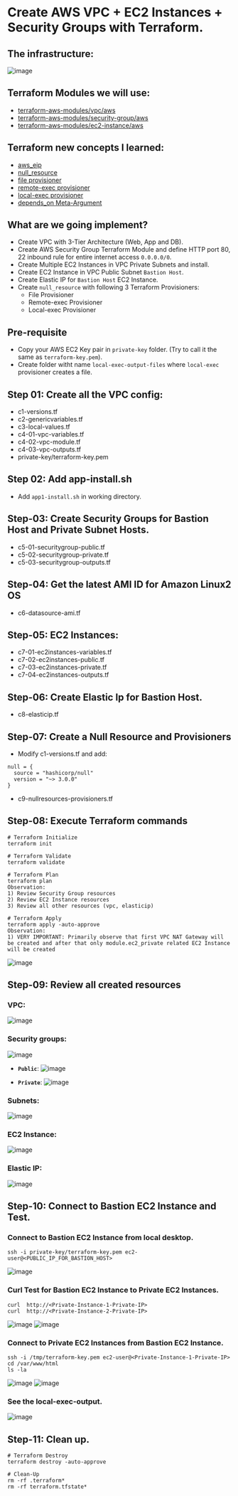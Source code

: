 # Create AWS VPC + EC2 Instances + Security Groups with Terraform.
## The infrastructure:
![image](https://github.com/user-attachments/assets/bbc9c9bb-83a7-402f-bc5d-eaa1d2e351ec)

## Terraform Modules we will use:
- [terraform-aws-modules/vpc/aws](https://registry.terraform.io/modules/terraform-aws-modules/vpc/aws/latest)
- [terraform-aws-modules/security-group/aws](https://registry.terraform.io/modules/terraform-aws-modules/security-group/aws/latest)
- [terraform-aws-modules/ec2-instance/aws](https://registry.terraform.io/modules/terraform-aws-modules/ec2-instance/aws/latest)

## Terraform new concepts I learned:
- [aws_eip](https://registry.terraform.io/providers/hashicorp/aws/latest/docs/resources/eip)
- [null_resource](https://registry.terraform.io/providers/hashicorp/null/latest/docs/resources/resource)
- [file provisioner](https://www.terraform.io/docs/language/resources/provisioners/file.html)
- [remote-exec provisioner](https://www.terraform.io/docs/language/resources/provisioners/remote-exec.html)
- [local-exec provisioner](https://www.terraform.io/docs/language/resources/provisioners/local-exec.html)
- [depends_on Meta-Argument](https://www.terraform.io/docs/language/meta-arguments/depends_on.html)

## What are we going implement?
- Create VPC with 3-Tier Architecture (Web, App and DB).
- Create AWS Security Group Terraform Module and define HTTP port 80, 22 inbound rule for entire internet access `0.0.0.0/0`.
- Create Multiple EC2 Instances in VPC Private Subnets and install. 
- Create EC2 Instance in VPC Public Subnet `Bastion Host`.
- Create Elastic IP for `Bastion Host` EC2 Instance.
- Create `null_resource` with following 3 Terraform Provisioners:
  - File Provisioner
  - Remote-exec Provisioner
  - Local-exec Provisioner

## Pre-requisite
- Copy your AWS EC2 Key pair in `private-key` folder. (Try to call it the same as `terraform-key.pem`).
- Create folder witht name `local-exec-output-files` where `local-exec` provisioner creates a file.

## Step 01: Create all the VPC config:
- c1-versions.tf
- c2-genericvariables.tf
- c3-local-values.tf
- c4-01-vpc-variables.tf
- c4-02-vpc-module.tf
- c4-03-vpc-outputs.tf
- private-key/terraform-key.pem

## Step 02: Add app-install.sh
- Add `app1-install.sh` in working directory.

## Step-03: Create Security Groups for Bastion Host and Private Subnet Hosts.
- c5-01-securitygroup-public.tf
- c5-02-securitygroup-private.tf
- c5-03-securitygroup-outputs.tf

## Step-04: Get the latest AMI ID for Amazon Linux2 OS
- c6-datasource-ami.tf

## Step-05: EC2 Instances:
- c7-01-ec2instances-variables.tf
- c7-02-ec2instances-public.tf
- c7-03-ec2instances-private.tf
- c7-04-ec2instances-outputs.tf

## Step-06: Create Elastic Ip for Bastion Host.
- c8-elasticip.tf

## Step-07: Create a Null Resource and Provisioners
- Modify c1-versions.tf and add:
```
null = {
  source = "hashicorp/null"
  version = "~> 3.0.0"
}   
```
- c9-nullresources-provisioners.tf

## Step-08: Execute Terraform commands
```
# Terraform Initialize
terraform init

# Terraform Validate
terraform validate

# Terraform Plan
terraform plan
Observation: 
1) Review Security Group resources 
2) Review EC2 Instance resources
3) Review all other resources (vpc, elasticip) 

# Terraform Apply
terraform apply -auto-approve
Observation:
1) VERY IMPORTANT: Primarily observe that first VPC NAT Gateway will be created and after that only module.ec2_private related EC2 Instance will be created
```
![image](https://github.com/user-attachments/assets/7ecbfbbe-5a15-4b4e-8fe8-b9c4b6d89f44)

## Step-09: Review all created resources
### VPC:
![image](https://github.com/user-attachments/assets/ba6836dd-8e33-448a-ba6b-31e962d0ad7d)

### Security groups:
![image](https://github.com/user-attachments/assets/f9fb304b-238f-4683-9f59-b9ffd852b82a)

- **`Public`**:
![image](https://github.com/user-attachments/assets/bd4ecb0b-340a-4b51-a633-d0bff83e296a)

- **`Private`**:
![image](https://github.com/user-attachments/assets/f986ec79-5178-4eb9-a06d-b801543eb612)

### Subnets:
![image](https://github.com/user-attachments/assets/95936d82-6175-4b21-a8f5-0d573f594a82)

### EC2 Instance:
![image](https://github.com/user-attachments/assets/004b5eb0-e14f-444d-80f1-cf5827b00596)

### Elastic IP:
![image](https://github.com/user-attachments/assets/a663fbb5-9518-46db-8604-96817d55581e)

## Step-10: Connect to Bastion EC2 Instance and Test.
### Connect to Bastion EC2 Instance from local desktop.
```
ssh -i private-key/terraform-key.pem ec2-user@<PUBLIC_IP_FOR_BASTION_HOST>
```
![image](https://github.com/user-attachments/assets/fd176c35-7d8a-4d70-a6a2-84fd1ba638be)

### Curl Test for Bastion EC2 Instance to Private EC2 Instances.
```
curl  http://<Private-Instance-1-Private-IP>
curl  http://<Private-Instance-2-Private-IP>
```
![image](https://github.com/user-attachments/assets/92b59d84-abd0-40fc-a20c-af15622bcc3a)
![image](https://github.com/user-attachments/assets/d67daecc-f26b-4e93-a8b7-5abce9056514)


### Connect to Private EC2 Instances from Bastion EC2 Instance.
```
ssh -i /tmp/terraform-key.pem ec2-user@<Private-Instance-1-Private-IP>
cd /var/www/html
ls -la
```
![image](https://github.com/user-attachments/assets/db59cac0-cd26-4d41-8e22-12b10b31f7df)
![image](https://github.com/user-attachments/assets/b28edd1b-78e6-42cb-a977-f500d19c23cf)

### See the local-exec-output.
![image](https://github.com/user-attachments/assets/75cff5ff-3275-4c3e-9e1f-52a549aa60cc)

## Step-11: Clean up.
```
# Terraform Destroy
terraform destroy -auto-approve

# Clean-Up
rm -rf .terraform*
rm -rf terraform.tfstate*
```

